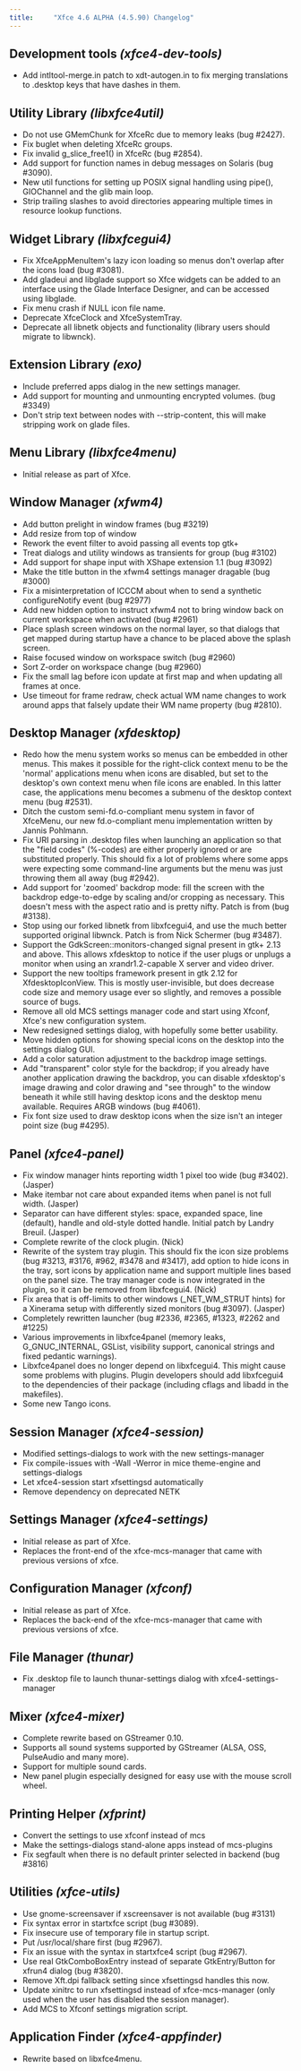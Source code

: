 ```yaml
---
title:     "Xfce 4.6 ALPHA (4.5.90) Changelog"
---
```


## Development tools _(xfce4-dev-tools)_

* Add intltool-merge.in patch to xdt-autogen.in to fix merging translations to .desktop keys that have dashes in them.

## Utility Library _(libxfce4util)_

* Do not use GMemChunk for XfceRc due to memory leaks (bug #2427).
* Fix buglet when deleting XfceRc groups.
* Fix invalid g_slice_free1() in XfceRc (bug #2854).
* Add support for function names in debug messages on Solaris (bug #3090).
* New util functions for setting up POSIX signal handling using pipe(), GIOChannel and the glib main loop.
* Strip trailing slashes to avoid directories appearing multiple times in resource lookup functions.

## Widget Library _(libxfcegui4)_

* Fix XfceAppMenuItem's lazy icon loading so menus don't overlap after the icons load (bug #3081).
* Add gladeui and libglade support so Xfce widgets can be added to an interface using the Glade Interface Designer, and can be accessed using libglade.
* Fix menu crash if NULL icon file name.
* Deprecate XfceClock and XfceSystemTray.
* Deprecate all libnetk objects and functionality (library users should migrate to libwnck).

## Extension Library _(exo)_

* Include preferred apps dialog in the new settings manager.
* Add support for mounting and unmounting encrypted volumes. (bug #3349)
* Don't strip text between nodes with --strip-content, this will make stripping work on glade files.

## Menu Library _(libxfce4menu)_

* Initial release as part of Xfce.

## Window Manager _(xfwm4)_

* Add button prelight in window frames (bug #3219)
* Add resize from top of window
* Rework the event filter to avoid passing all events top gtk+
* Treat dialogs and utility windows as transients for group (bug #3102)
* Add support for shape input with XShape extension 1.1 (bug #3092)
* Make the title button in the xfwm4 settings manager dragable (bug #3000)
* Fix a misinterpretation of ICCCM about when to send a synthetic configureNotify event (bug #2977)
* Add new hidden option to instruct xfwm4 not to bring window back on current workspace when activated (bug #2961)
* Place splash screen windows on the normal layer, so that dialogs that get mapped during startup have a chance to be placed above the splash screen.
* Raise focused window on workspace switch (bug #2960)
* Sort Z-order on workspace change (bug #2960)
* Fix the small lag before icon update at first map and when updating all frames at once.
* Use timeout for frame redraw, check actual WM name changes to work around apps that falsely update their WM name property (bug #2810).

## Desktop Manager _(xfdesktop)_

* Redo how the menu system works so menus can be embedded in other menus. This makes it possible for the right-click context menu to be the 'normal' applications menu when icons are disabled, but set to the desktop's own context menu when file icons are enabled. In this latter case, the applications menu becomes a submenu of the desktop context menu (bug #2531).
* Ditch the custom semi-fd.o-compliant menu system in favor of XfceMenu, our new fd.o-compliant menu implementation written by Jannis Pohlmann.
* Fix URI parsing in .desktop files when launching an application so that the "field codes" (%-codes) are either properly ignored or are substituted properly. This should fix a lot of problems where some apps were expecting some command-line arguments but the menu was just throwing them all away (bug #2942).
* Add support for 'zoomed' backdrop mode: fill the screen with the backdrop edge-to-edge by scaling and/or cropping as necessary. This doesn't mess with the aspect ratio and is pretty nifty. Patch is from (bug #3138).
* Stop using our forked libnetk from libxfcegui4, and use the much better supported original libwnck. Patch is from Nick Schermer (bug #3487).
* Support the GdkScreen::monitors-changed signal present in gtk+ 2.13 and above. This allows xfdesktop to notice if the user plugs or unplugs a monitor when using an xrandr1.2-capable X server and video driver.
* Support the new tooltips framework present in gtk 2.12 for XfdesktopIconView. This is mostly user-invisible, but does decrease code size and memory usage ever so slightly, and removes a possible source of bugs.
* Remove all old MCS settings manager code and start using Xfconf, Xfce's new configuration system.
* New redesigned settings dialog, with hopefully some better usability.
* Move hidden options for showing special icons on the desktop into the settings dialog GUI.
* Add a color saturation adjustment to the backdrop image settings.
* Add "transparent" color style for the backdrop; if you already have another application drawing the backdrop, you can disable xfdesktop's image drawing and color drawing and "see through" to the window beneath it while still having desktop icons and the desktop menu available. Requires ARGB windows (bug #4061).
* Fix font size used to draw desktop icons when the size isn't an integer point size (bug #4295).

## Panel _(xfce4-panel)_

* Fix window manager hints reporting width 1 pixel too wide (bug #3402). (Jasper)
* Make itembar not care about expanded items when panel is not full width. (Jasper)
* Separator can have different styles: space, expanded space, line (default), handle and old-style dotted handle. Initial patch by Landry Breuil. (Jasper)
* Complete rewrite of the clock plugin. (Nick)
* Rewrite of the system tray plugin. This should fix the icon size problems (bug #3213, #3176, #962, #3478 and #3417), add option to hide icons in the tray, sort icons by application name and support multiple lines based on the panel size. The tray manager code is now integrated in the plugin, so it can be removed from libxfcegui4. (Nick)
* Fix area that is off-limits to other windows (_NET_WM_STRUT hints) for a Xinerama setup with differently sized monitors (bug #3097). (Jasper)
* Completely rewritten launcher (bug #2336, #2365, #1323, #2262 and #1225)
* Various improvements in libxfce4panel (memory leaks, G_GNUC_INTERNAL, GSList, visibility support, canonical strings and fixed pedantic warnings).
* Libxfce4panel does no longer depend on libxfcegui4. This might cause some problems with plugins. Plugin developers should add libxfcegui4 to the dependencies of their package (including cflags and libadd in the makefiles).
* Some new Tango icons.

## Session Manager _(xfce4-session)_

* Modified settings-dialogs to work with the new settings-manager
* Fix compile-issues with -Wall -Werror in mice theme-engine and settings-dialogs
* Let xfce4-session start xfsettingsd automatically
* Remove dependency on deprecated NETK

## Settings Manager _(xfce4-settings)_

* Initial release as part of Xfce.
* Replaces the front-end of the xfce-mcs-manager that came with previous versions of xfce.

## Configuration Manager _(xfconf)_

* Initial release as part of Xfce.
* Replaces the back-end of the xfce-mcs-manager that came with previous versions of xfce.

## File Manager _(thunar)_

* Fix .desktop file to launch thunar-settings dialog with xfce4-settings-manager

## Mixer _(xfce4-mixer)_

* Complete rewrite based on GStreamer 0.10.
* Supports all sound systems supported by GStreamer (ALSA, OSS, PulseAudio and many more).
* Support for multiple sound cards.
* New panel plugin especially designed for easy use with the mouse scroll wheel.

## Printing Helper _(xfprint)_

* Convert the settings to use xfconf instead of mcs
* Make the settings-dialogs stand-alone apps instead of mcs-plugins
* Fix segfault when there is no default printer selected in backend (bug #3816)

## Utilities _(xfce-utils)_

* Use gnome-screensaver if xscreensaver is not available (bug #3131)
* Fix syntax error in startxfce script (bug #3089).
* Fix insecure use of temporary file in startup script.
* Put /usr/local/share first (bug #2967).
* Fix an issue with the syntax in startxfce4 script (bug #2967).
* Use real GtkComboBoxEntry instead of separate GtkEntry/Button for xfrun4 dialog (bug #3820).
* Remove Xft.dpi fallback setting since xfsettingsd handles this now.
* Update xinitrc to run xfsettingsd instead of xfce-mcs-manager (only used when the user has disabled the session manager).
* Add MCS to Xfconf settings migration script.

## Application Finder _(xfce4-appfinder)_

* Rewrite based on libxfce4menu.
